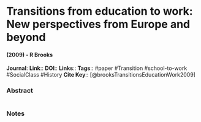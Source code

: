 # Transitions from education to work: New perspectives from Europe and beyond
#### (2009) - R Brooks
**Journal**: 
**Link**:: 
**DOI**:: 
**Links**:: 
**Tags**:: #paper #Transition #school-to-work #SocialClass #History
**Cite Key**:: [@brooksTransitionsEducationWork2009]

### Abstract

```

```

### Notes

